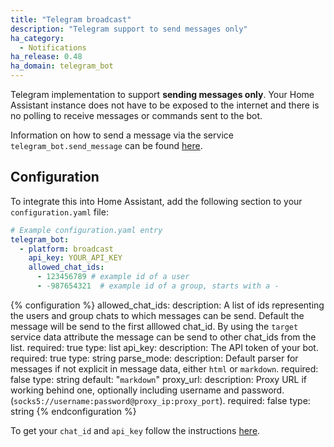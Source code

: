 ```yaml
---
title: "Telegram broadcast"
description: "Telegram support to send messages only"
ha_category:
  - Notifications
ha_release: 0.48
ha_domain: telegram_bot
---
```


Telegram implementation to support **sending messages only**. Your Home Assistant instance does not have to be exposed to the internet and there is no polling to receive messages or commands sent to the bot.

Information on how to send a message via the service `telegram_bot.send_message` can be found [here](/integrations/telegram_bot/#service-telegram_botsend_message).

## Configuration

To integrate this into Home Assistant, add the following section to your `configuration.yaml` file:

```yaml
# Example configuration.yaml entry
telegram_bot:
  - platform: broadcast
    api_key: YOUR_API_KEY
    allowed_chat_ids:
      - 123456789 # example id of a user
      - -987654321  # example id of a group, starts with a -
```

{% configuration %}
allowed_chat_ids:
  description: A list of ids representing the users and group chats to which messages can be send. Default the message will be send to the first alllowed chat_id. By using the `target` service data attribute the message can be send to other chat_ids from the list.
  required: true
  type: list
api_key:
  description: The API token of your bot.
  required: true
  type: string
parse_mode:
  description: Default parser for messages if not explicit in message data, either `html` or `markdown`.
  required: false
  type: string
  default: "`markdown`"
proxy_url:
  description: Proxy URL if working behind one, optionally including username and password. (`socks5://username:password@proxy_ip:proxy_port`).
  required: false
  type: string
{% endconfiguration %}

To get your `chat_id` and `api_key` follow the instructions [here](/integrations/telegram).
